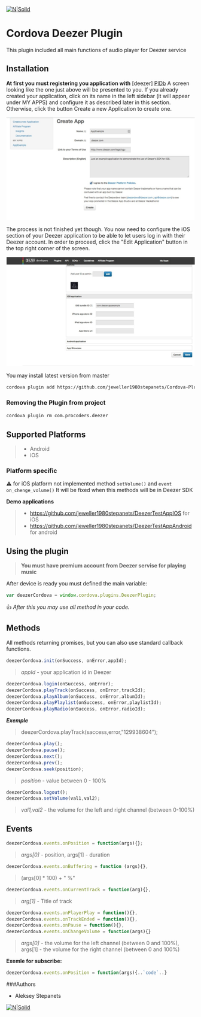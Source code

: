 
[![N|Solid](http://procoders.tech/art/powered.png)](http://procoders.tech/)

# Cordova Deezer Plugin
This plugin included all main functions of audio player for Deezer service

## Installation
**At first you must registering you application with** [deezer] [PlDb]
A screen looking like the one just above will be presented to you. If you already created your application, click on its name in the left sidebar (it will appear under MY APPS) and configure it as described later in this section. Otherwise, click the button Create a new Application to create one.

![Image alt](https://github.com/jeweller1980stepanets/image/blob/master/dz1.png)

The process is not finished yet though. You now need to configure the iOS section of your Deezer application to be able to let users log in with their Deezer account. In order to proceed, click the "Edit Application" button in the top right corner of the screen.

![Image alt](https://github.com/jeweller1980stepanets/image/blob/master/dz2.png)

You may install latest version from master
```sh
cordova plugin add https://github.com/jeweller1980stepanets/Cordova-Plugin-Deezer-IOS-ANDROID
```
### Removing the Plugin from project
```sh
cordova plugin rm com.procoders.deezer
```
## Supported Platforms
> - Android
> - iOS


### Platform specific
:warning: for iOS platform not implemented method `setVolume()` and `event on_chenge_volume()`
It will be fixed when this methods will be in Deezer SDK

**Demo applications**
> - https://github.com/jeweller1980stepanets/DeezerTestAppIOS for iOS
> - https://github.com/jeweller1980stepanets/DeezerTestAppAndroid for android

## Using the plugin
> **You must have premium account from Deezer servise for playing music**

After device is ready you must defined the main variable:
```javascript
var deezerCordova = window.cordova.plugins.DeezerPlugin;
```
:thumbsup: *After this you may use all method in your code.*

## Methods
All methods returning promises, but you can also use standard callback functions.

```javascript
deezerCordova.init(onSuccess, onError,appId);
```
> *appId* - your application id in Deezer

```javascript
deezerCordova.login(onSuccess, onError);
deezerCordova.playTrack(onSuccess, onError,trackId);
deezerCordova.playAlbum(onSuccess, onError,albumId);
deezerCordova.playPlaylist(onSuccess, onError,playlistId);
deezerCordova.playRadio(onSuccess, onError,radioId);
```
***Exemple***

> deezerCordova.playTrack(saccess,error,"129938604");

```javascript
deezerCordova.play();
deezerCordova.pause();
deezerCordova.next();
deezerCordova.prev();
deezerCordova.seek(position);
```
> *position* - value between 0 - 100%

```javascript
deezerCordova.logout();
deezerCordova.setVolume(val1,val2);
```
> *val1,val2* - the volume for the left and right channel (between 0-100%)


## Events
```javascript
deezerCordova.events.onPosition = function(args){};
```
> *args[0]* - position, args[1] - duration

```javascript
deezerCordova.events.onBuffering = function (args){},
```
> (args[0] * 100) + " %"

```javascript
deezerCordova.events.onCurrentTrack = function(arg){},
```
>*arg[1]* - Title of track

```javascript
deezerCordova.events.onPlayerPlay = function(){},
deezerCordova.events.onTrackEnded = function(){},
deezerCordova.events.onPause = function(){},
deezerCordova.events.onChangeVolume = function(args){}
```
> *args[0]* - the volume for the left channel (between 0 and 100%), args[1] -  the volume for the right channel (between 0 and 100%)


**Exemle for subscribe:**
```javascript
deezerCordova.events.onPosition = function(args){..`code`..}
```

###Authors
- Aleksey Stepanets

[PlDb]:<http://developers.deezer.com/sdk/ios>


[![N|Solid](http://procoders.tech/art/powered.png)](http://procoders.tech/)

